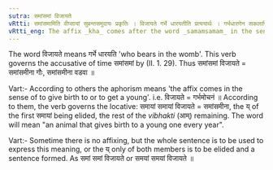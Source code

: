 ```yaml
---
sutra: समांसमां विजायते
vRtti: समांसमामिति वीप्सायां सुबन्तसमुदायः प्रकृतिः । विजायते गर्भे धारयतीति प्रत्ययार्थः । गर्भधारणेन सकलापि समा व्याप्यत इति अत्यन्तसंयोगे द्वितीया ॥
vRtti_eng: The affix _kha_ comes after the word _samamsamam_ in the sense of 'who bears in the womb'.
---
```

The word विजायते means गर्भे धारयति 'who bears in the womb'. This verb governs the accusative of time समांसमां by (II. 1. 29). Thus समांसमां विजायते = समांसमीना गौः, समांसमीना वडवा ॥

Vart:- According to others the aphorism means 'the affix comes in the sense of to give birth to or to get a young'. i.e. विजायते = गर्भमोचनं ॥ According to them, the verb governs the locative: समायां समायां विजायते = समांसमीना, the य् of the first समायां being elided, the rest of the _vibhakti_ (आम्) remaining. The word will mean "an animal that gives birth to a young one every year".

Vart:- Sometime there is no affixing, but the whole sentence is to be used to express this meaning, or the य् only of both members is to be elided and a sentence formed. As समां समां विजायते or समयां समयां विजायते ॥
